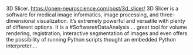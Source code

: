3D Slicer. https://open-neuroscience.com/post/3d_slicer/
3D Slicer is a software for medical image informatics, image processing, and three-dimensional visualization. It’s extremely powerful and versatile with plenty of different options. It is a #Software#DataAnalysis ...
 great tool for volume rendering, registration, interactive segmentation of images and even offers the possibility of running Python scripts thought an embedded Python interpreter....
